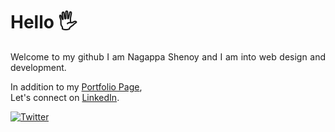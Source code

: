 # Hello 🖐️
<p align="justify"> 
Welcome to my github
I am Nagappa Shenoy and I am into web design and development.
</p>
<p>
In addition to my <a href="https://github.com/Nagappa-Shenoy">Portfolio Page</a>,<br/> Let's connect on <a href="www.linkedin.com/in/nagappa-shenoy143">LinkedIn</a>.
</p>

[![Twitter](https://img.shields.io/twitter/url?style=social&url=https%3A%2F%2Fgautamnath.netlify.app%2F)](https://twitter.com/intent/tweet?text=Wow:&url=https%3A%2F%2Fgautamnath.netlify.app%2F)
